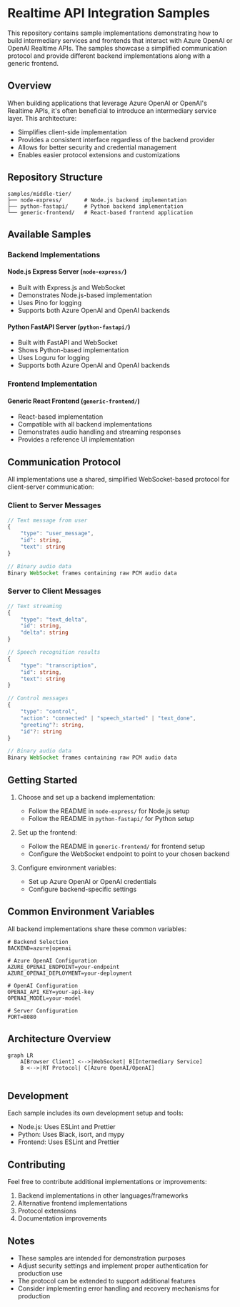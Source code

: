 # Realtime API Integration Samples

This repository contains sample implementations demonstrating how to build intermediary services and frontends that interact with Azure OpenAI or OpenAI Realtime APIs. The samples showcase a simplified communication protocol and provide different backend implementations along with a generic frontend.

## Overview

When building applications that leverage Azure OpenAI or OpenAI's Realtime APIs, it's often beneficial to introduce an intermediary service layer. This architecture:

- Simplifies client-side implementation
- Provides a consistent interface regardless of the backend provider
- Allows for better security and credential management
- Enables easier protocol extensions and customizations

## Repository Structure

```
samples/middle-tier/
├── node-express/       # Node.js backend implementation
├── python-fastapi/     # Python backend implementation
└── generic-frontend/   # React-based frontend application
```

## Available Samples

### Backend Implementations

#### Node.js Express Server (`node-express/`)
- Built with Express.js and WebSocket
- Demonstrates Node.js-based implementation
- Uses Pino for logging
- Supports both Azure OpenAI and OpenAI backends

#### Python FastAPI Server (`python-fastapi/`)
- Built with FastAPI and WebSocket
- Shows Python-based implementation
- Uses Loguru for logging
- Supports both Azure OpenAI and OpenAI backends

### Frontend Implementation

#### Generic React Frontend (`generic-frontend/`)
- React-based implementation
- Compatible with all backend implementations
- Demonstrates audio handling and streaming responses
- Provides a reference UI implementation

## Communication Protocol

All implementations use a shared, simplified WebSocket-based protocol for client-server communication:

### Client to Server Messages

```typescript
// Text message from user
{
    "type": "user_message",
    "id": string,
    "text": string
}

// Binary audio data
Binary WebSocket frames containing raw PCM audio data
```

### Server to Client Messages

```typescript
// Text streaming
{
    "type": "text_delta",
    "id": string,
    "delta": string
}

// Speech recognition results
{
    "type": "transcription",
    "id": string,
    "text": string
}

// Control messages
{
    "type": "control",
    "action": "connected" | "speech_started" | "text_done",
    "greeting"?: string,
    "id"?: string
}

// Binary audio data
Binary WebSocket frames containing raw PCM audio data
```

## Getting Started

1. Choose and set up a backend implementation:
   - Follow the README in `node-express/` for Node.js setup
   - Follow the README in `python-fastapi/` for Python setup

2. Set up the frontend:
   - Follow the README in `generic-frontend/` for frontend setup
   - Configure the WebSocket endpoint to point to your chosen backend

3. Configure environment variables:
   - Set up Azure OpenAI or OpenAI credentials
   - Configure backend-specific settings

## Common Environment Variables

All backend implementations share these common variables:

```env
# Backend Selection
BACKEND=azure|openai

# Azure OpenAI Configuration
AZURE_OPENAI_ENDPOINT=your-endpoint
AZURE_OPENAI_DEPLOYMENT=your-deployment

# OpenAI Configuration
OPENAI_API_KEY=your-api-key
OPENAI_MODEL=your-model

# Server Configuration
PORT=8080
```

## Architecture Overview

```mermaid
graph LR
    A[Browser Client] <-->|WebSocket| B[Intermediary Service]
    B <-->|RT Protocol| C[Azure OpenAI/OpenAI]


```

## Development

Each sample includes its own development setup and tools:

- Node.js: Uses ESLint and Prettier
- Python: Uses Black, isort, and mypy
- Frontend: Uses ESLint and Prettier

## Contributing

Feel free to contribute additional implementations or improvements:

1. Backend implementations in other languages/frameworks
2. Alternative frontend implementations
3. Protocol extensions
4. Documentation improvements

## Notes

- These samples are intended for demonstration purposes
- Adjust security settings and implement proper authentication for production use
- The protocol can be extended to support additional features
- Consider implementing error handling and recovery mechanisms for production